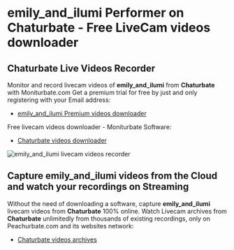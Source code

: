 # emily_and_ilumi Performer on Chaturbate - Free LiveCam videos downloader

## Chaturbate Live Videos Recorder

Monitor and record livecam videos of **emily_and_ilumi** from **Chaturbate** with Moniturbate.com
Get a premium trial for free by just and only registering with your Email address:
* [emily_and_ilumi Premium videos downloader](https://moniturbate.com/request-demo-licence-key.html)

Free livecam videos downloader - Moniturbate Software:
* [Chaturbate videos downloader](https://moniturbate.com/moniturbate-download-software.html)

![emily_and_ilumi livecam videos recorder](https://peachurnet.com/templates/moniturbate-software.png)


## Capture emily_and_ilumi videos from the Cloud and watch your recordings on Streaming

Without the need of downloading a software, capture **emily_and_ilumi** livecam videos from **Chaturbate** 100% online.
Watch Livecam archives from **Chaturbate** unlimitedly from thousands of existing recordings, only on Peachurbate.com and its websites network:
* [Chaturbate videos archives](https://peachurnet.com/)